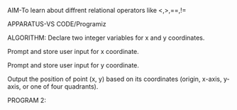AIM-To learn about diffrent relational operators like <,>,==,!=

APPARATUS-VS CODE/Programiz

ALGORITHM:
Declare two integer variables for x and y coordinates.

Prompt and store user input for x coordinate.

Prompt and store user input for y coordinate.

Output the position of point (x, y) based on its coordinates (origin, x-axis, y-axis, or one of four quadrants).

PROGRAM 2:






